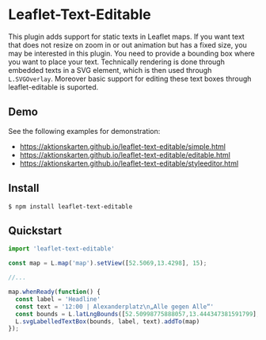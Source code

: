 # Leaflet-Text-Editable

This plugin adds support for static texts in Leaflet maps. If you want text that
does not resize on zoom in or out animation but has a fixed size, you may be
interested in this plugin. You need to provide a bounding box where you want to
place your text. Technically rendering is done through embedded texts in a SVG
element, which is then used through `L.SVGOverlay`. Moreover basic support for
editing these text boxes through leaflet-editable is suported.


## Demo

See the following examples for demonstration:

* https://aktionskarten.github.io/leaflet-text-editable/simple.html
* https://aktionskarten.github.io/leaflet-text-editable/editable.html
* https://aktionskarten.github.io/leaflet-text-editable/styleeditor.html


## Install

```
$ npm install leaflet-text-editable
```


## Quickstart

```javascript
import 'leaflet-text-editable'

const map = L.map('map').setView([52.5069,13.4298], 15);

//...

map.whenReady(function() {
  const label = 'Headline'
  const text = '12:00 | Alexanderplatz\n„Alle gegen Alle“'
  const bounds = L.latLngBounds([52.50998775888057,13.444347381591799],[52.50611297738362,13.427524566650392]);
  L.svgLabelledTextBox(bounds, label, text).addTo(map)
});
```
